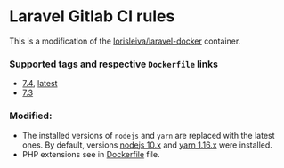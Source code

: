 # Laravel Gitlab CI rules

This is a modification of the [lorisleiva/laravel-docker](https://github.com/lorisleiva/laravel-docker) container.

### Supported tags and respective `Dockerfile` links
* [7.4](https://github.com/andrey-helldar/laravel-gitlab-ci/blob/master/7.4/Dockerfile), [latest](https://github.com/andrey-helldar/laravel-gitlab-ci/blob/master/latest/Dockerfile)
* [7.3](https://github.com/andrey-helldar/laravel-gitlab-ci/blob/master/7.3/Dockerfile)


### Modified:
* The installed versions of `nodejs` and `yarn` are replaced with the latest ones. By default, versions [nodejs 10.x](https://pkgs.alpinelinux.org/packages?name=nodejs&branch=v3.10) and [yarn 1.16.x](https://pkgs.alpinelinux.org/packages?name=yarn&branch=v3.10) were installed.
* PHP extensions see in [Dockerfile](latest/Dockerfile) file.
